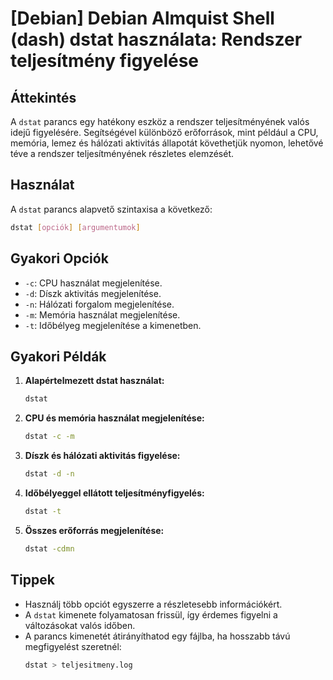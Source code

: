 # [Debian] Debian Almquist Shell (dash) dstat használata: Rendszer teljesítmény figyelése

## Áttekintés
A `dstat` parancs egy hatékony eszköz a rendszer teljesítményének valós idejű figyelésére. Segítségével különböző erőforrások, mint például a CPU, memória, lemez és hálózati aktivitás állapotát követhetjük nyomon, lehetővé téve a rendszer teljesítményének részletes elemzését.

## Használat
A `dstat` parancs alapvető szintaxisa a következő:

```bash
dstat [opciók] [argumentumok]
```

## Gyakori Opciók
- `-c`: CPU használat megjelenítése.
- `-d`: Díszk aktivitás megjelenítése.
- `-n`: Hálózati forgalom megjelenítése.
- `-m`: Memória használat megjelenítése.
- `-t`: Időbélyeg megjelenítése a kimenetben.

## Gyakori Példák
1. **Alapértelmezett dstat használat:**
   ```bash
   dstat
   ```

2. **CPU és memória használat megjelenítése:**
   ```bash
   dstat -c -m
   ```

3. **Díszk és hálózati aktivitás figyelése:**
   ```bash
   dstat -d -n
   ```

4. **Időbélyeggel ellátott teljesítményfigyelés:**
   ```bash
   dstat -t
   ```

5. **Összes erőforrás megjelenítése:**
   ```bash
   dstat -cdmn
   ```

## Tippek
- Használj több opciót egyszerre a részletesebb információkért.
- A `dstat` kimenete folyamatosan frissül, így érdemes figyelni a változásokat valós időben.
- A parancs kimenetét átirányíthatod egy fájlba, ha hosszabb távú megfigyelést szeretnél:
  ```bash
  dstat > teljesitmeny.log
  ```